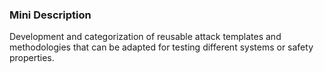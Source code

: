 ### Mini Description

Development and categorization of reusable attack templates and methodologies that can be adapted for testing different systems or safety properties.
